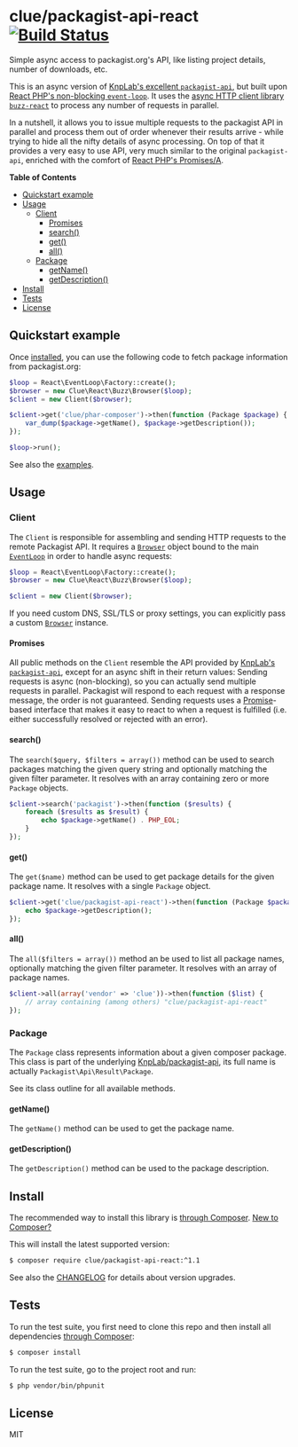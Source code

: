 # clue/packagist-api-react [![Build Status](https://travis-ci.org/clue/php-packagist-api-react.svg?branch=master)](https://travis-ci.org/clue/php-packagist-api-react)

Simple async access to packagist.org's API, like listing project details, number of downloads, etc.

This is an async version of [KnpLab's excellent `packagist-api`](https://github.com/KnpLabs/packagist-api),
but built upon [React PHP's non-blocking `event-loop`](https://github.com/reactphp/event-loop).
It uses the [async HTTP client library `buzz-react`](https://github.com/clue/php-buzz-react) to process
any number of requests in parallel.

In a nutshell, it allows you to issue multiple requests to the packagist API in parallel and process them out of order
whenever their results arrive - while trying to hide all the nifty details of async processing.
On top of that it provides a very easy to use API, very much similar to the original `packagist-api`,
enriched with the comfort of [React PHP's Promises/A](https://github.com/reactphp/promise).

**Table of Contents**

* [Quickstart example](#quickstart-example)
* [Usage](#usage)
  * [Client](#client)
    * [Promises](#promises)
    * [search()](#search)
    * [get()](#get)
    * [all()](#all)
  * [Package](#package)
    * [getName()](#getname)
    * [getDescription()](#getdescription)
* [Install](#install)
* [Tests](#tests)
* [License](#license)

## Quickstart example

Once [installed](#install), you can use the following code to fetch package
information from packagist.org:

```php
$loop = React\EventLoop\Factory::create();
$browser = new Clue\React\Buzz\Browser($loop);
$client = new Client($browser);

$client->get('clue/phar-composer')->then(function (Package $package) {
    var_dump($package->getName(), $package->getDescription());
});

$loop->run();
```

See also the [examples](examples).

## Usage

### Client

The `Client` is responsible for assembling and sending HTTP requests to the remote Packagist API.
It requires a [`Browser`](https://github.com/clue/php-buzz-react#browser) object
bound to the main [`EventLoop`](https://github.com/reactphp/event-loop#usage)
in order to handle async requests:

```php
$loop = React\EventLoop\Factory::create();
$browser = new Clue\React\Buzz\Browser($loop);

$client = new Client($browser);
```

If you need custom DNS, SSL/TLS or proxy settings, you can explicitly pass a
custom [`Browser`](https://github.com/clue/php-buzz-react#browser) instance.

#### Promises

All public methods on the `Client` resemble the API provided by [KnpLab's `packagist-api`](https://github.com/KnpLabs/packagist-api),
except for an async shift in their return values:
Sending requests is async (non-blocking), so you can actually send multiple requests in parallel.
Packagist will respond to each request with a response message, the order is not guaranteed.
Sending requests uses a [Promise](https://github.com/reactphp/promise)-based interface that makes it easy to react to when a request is fulfilled (i.e. either successfully resolved or rejected with an error).

#### search()

The `search($query, $filters = array())` method can be used to search packages matching the given query string and optionally matching the given filter parameter.
It resolves with an array containing zero or more `Package` objects.

```php
$client->search('packagist')->then(function ($results) {
    foreach ($results as $result) {
        echo $package->getName() . PHP_EOL;
    }
});
```

#### get()

The `get($name)` method can be used to get package details for the given package name.
It resolves with a single `Package` object.

```php
$client->get('clue/packagist-api-react')->then(function (Package $package) {
    echo $package->getDescription();
});
```

#### all()

The `all($filters = array())` method an be used to list all package names, optionally matching the given filter parameter.
It resolves with an array of package names.

```php
$client->all(array('vendor' => 'clue'))->then(function ($list) {
    // array containing (among others) "clue/packagist-api-react"
});
```

### Package

The `Package` class represents information about a given composer package.
This class is part of the underlying [KnpLab/packagist-api](https://github.com/KnpLabs/packagist-api),
its full name is actually `Packagist\Api\Result\Package`.

See its class outline for all available methods.

#### getName()

The `getName()` method can be used to get the package name.

#### getDescription()

The `getDescription()` method can be used to the package description.

## Install

The recommended way to install this library is [through Composer](https://getcomposer.org).
[New to Composer?](https://getcomposer.org/doc/00-intro.md)

This will install the latest supported version:

```bash
$ composer require clue/packagist-api-react:^1.1
```

See also the [CHANGELOG](CHANGELOG.md) for details about version upgrades.

## Tests

To run the test suite, you first need to clone this repo and then install all
dependencies [through Composer](https://getcomposer.org):

```bash
$ composer install
```

To run the test suite, go to the project root and run:

```bash
$ php vendor/bin/phpunit
```

## License

MIT
